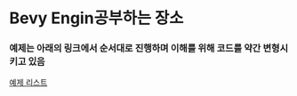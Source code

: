 # Bevy Engin공부하는 장소
### 예제는 아래의 링크에서 순서대로 진행하며 이해를 위해 코드를 약간 변형시키고 있음
[예제 리스트](https://bevyengine.org/examples/)
